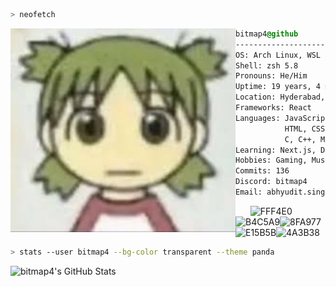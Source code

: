 ```zsh
> neofetch
```

<img align="left" src="https://raw.githubusercontent.com/BitMap4/BitMap4/refs/heads/master/yotsuba.jpg" alt="yotsuba.jpg" width="360" /> 

```css
bitmap4@github
-------------------------
OS: Arch Linux, WSL Ubuntu on Windows 11, iOS
Shell: zsh 5.8
Pronouns: He/Him
Uptime: 19 years, 4 months, 7 days
Location: Hyderabad, IN
Frameworks: React
Languages: JavaScript, TypeScript,
           HTML, CSS, SQL, Python,
           C, C++, MarkDown, LaTeX,
Learning: Next.js, Dart
Hobbies: Gaming, Music
Commits: 136
Discord: bitmap4
Email: abhyudit.singh@research.iiit.ac.in
```

  &nbsp; &nbsp; &nbsp;
  ![FFF4E0](https://dummyimage.com/20x25/FFF4E0/FFF4E0)![B4C5A9](https://dummyimage.com/20x25/B4C5A9/B4C5A9)![8FA977](https://dummyimage.com/20x25/8FA977/8FA977)![E15B5B](https://dummyimage.com/20x25/E15B5B/E15B5B)![4A3B38](https://dummyimage.com/20x25/4A3B38/4A3B38)


```zsh
> stats --user bitmap4 --bg-color transparent --theme panda
```

![bitmap4's GitHub Stats](https://github-readme-stats.vercel.app/api?username=bitmap4&show_icons=true&theme=panda&bg_color=00000000)
<!-- <img align="left" src="https://github-readme-stats.vercel.app/api?username=bitmap4&show_icons=true&theme=tokyonight&theme=transparent" alt="bitmap4's GitHub Stats" width="400" /> -->

<!-- <img align="left" src="https://github-readme-stats.vercel.app/api/top-langs/?username=bitmap4&layout=compact&theme=tokyonight&bg_color=000000" alt="bitmap4's Top Languages" width="400" /> -->
